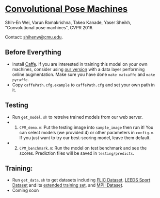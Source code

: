 # [Convolutional Pose Machines](http://arxiv.org/abs/1602.00134)
Shih-En Wei, Varun Ramakrishna, Takeo Kanade, Yaser Sheikh, "Convolutional pose machines", CVPR 2016.

Contact: shihenw@cmu.edu.

## Before Everything
- Install [Caffe](http://caffe.berkeleyvision.org/). If you are interested in training this model on your own machines, consider using [our version](https://github.com/shihenw/caffe) with a data layer performing online augmentation. Make sure you have done `make matcaffe` and `make pycaffe`.
- Copy `caffePath.cfg.example` to `caffePath.cfg` and set your own path in it.

## Testing
- Run `get_model.sh` to retreive trained models from our web server.
- 1. `CPM_demo.m`: Put the testing image into `sample_image` then run it! You can select models (we provided 4) or other parameters in `config.m`. If you just want to try our best-scoring model, leave them default.
- 2. `CPM_benchmark.m`: Run the model on test benchmark and see the scores. Prediction files will be saved in `testing/predicts`.

## Training:
- Run `get_data.sh` to get datasets including [FLIC Dataset](http://vision.grasp.upenn.edu/cgi-bin/index.php?n=VideoLearning.FLIC), [LEEDS Sport Dataset](http://www.comp.leeds.ac.uk/mat4saj/lsp.html) and its [extended training set](http://www.comp.leeds.ac.uk/mat4saj/lspet.html), and [MPII Dataset](http://human-pose.mpi-inf.mpg.de/).
- Coming soon
